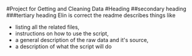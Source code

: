 #Project for Getting and Cleaning Data
#Heading
##secondary heading
###tertiary heading
Elin is correct the readme describes things like 
* listing all the related files, 
* instructions on how to use the script, 
* a general description of the raw data and it's source, 
* a description of what the script will do
